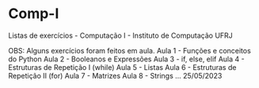 # Comp-I
Listas de exercícios - Computação I - Instituto de Computação UFRJ

OBS: Alguns exercícios foram feitos em aula.
Aula 1 - Funções e conceitos do Python
Aula 2 - Booleanos e Expressões
Aula 3 - if, else, elif
Aula 4 - Estruturas de Repetição I (while)
Aula 5 - Listas
Aula 6 - Estruturas de Repetição II (for)
Aula 7 - Matrizes
Aula 8 - Strings
... 25/05/2023
